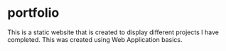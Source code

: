 # portfolio
This is a static website that is created to display different projects I have completed. This was created using Web Application basics.
